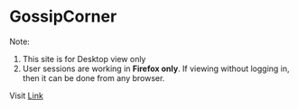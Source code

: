 # GossipCorner

Note:
  1. This site is for Desktop view only
  2. User sessions are working in **Firefox only**. If viewing without logging in, then it can be done from any browser.
  
  Visit [Link](https://gossip-corner.netlify.app/)
